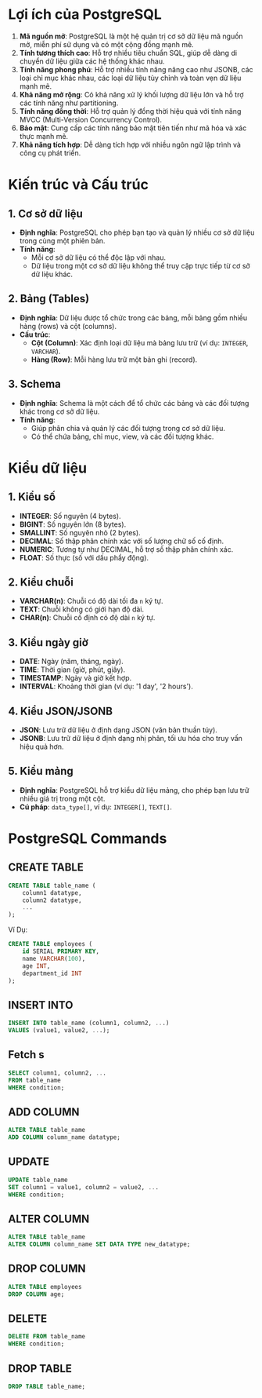 # Lợi ích của PostgreSQL

1. **Mã nguồn mở**: PostgreSQL là một hệ quản trị cơ sở dữ liệu mã nguồn mở, miễn phí sử dụng và có một cộng đồng mạnh mẽ.
2. **Tính tương thích cao**: Hỗ trợ nhiều tiêu chuẩn SQL, giúp dễ dàng di chuyển dữ liệu giữa các hệ thống khác nhau.
3. **Tính năng phong phú**: Hỗ trợ nhiều tính năng nâng cao như JSONB, các loại chỉ mục khác nhau, các loại dữ liệu tùy chỉnh và toàn vẹn dữ liệu mạnh mẽ.
4. **Khả năng mở rộng**: Có khả năng xử lý khối lượng dữ liệu lớn và hỗ trợ các tính năng như partitioning.
5. **Tính năng đồng thời**: Hỗ trợ quản lý đồng thời hiệu quả với tính năng MVCC (Multi-Version Concurrency Control).
6. **Bảo mật**: Cung cấp các tính năng bảo mật tiên tiến như mã hóa và xác thực mạnh mẽ.
7. **Khả năng tích hợp**: Dễ dàng tích hợp với nhiều ngôn ngữ lập trình và công cụ phát triển.

# Kiến trúc và Cấu trúc

## 1. Cơ sở dữ liệu

- **Định nghĩa**: PostgreSQL cho phép bạn tạo và quản lý nhiều cơ sở dữ liệu trong cùng một phiên bản.
- **Tính năng**:
  - Mỗi cơ sở dữ liệu có thể độc lập với nhau.
  - Dữ liệu trong một cơ sở dữ liệu không thể truy cập trực tiếp từ cơ sở dữ liệu khác.

## 2. Bảng (Tables)

- **Định nghĩa**: Dữ liệu được tổ chức trong các bảng, mỗi bảng gồm nhiều hàng (rows) và cột (columns).
- **Cấu trúc**:
  - **Cột (Column)**: Xác định loại dữ liệu mà bảng lưu trữ (ví dụ: `INTEGER`, `VARCHAR`).
  - **Hàng (Row)**: Mỗi hàng lưu trữ một bản ghi (record).

## 3. Schema

- **Định nghĩa**: Schema là một cách để tổ chức các bảng và các đối tượng khác trong cơ sở dữ liệu.
- **Tính năng**:
  - Giúp phân chia và quản lý các đối tượng trong cơ sở dữ liệu.
  - Có thể chứa bảng, chỉ mục, view, và các đối tượng khác.

# Kiểu dữ liệu

## 1. Kiểu số

- **INTEGER**: Số nguyên (4 bytes).
- **BIGINT**: Số nguyên lớn (8 bytes).
- **SMALLINT**: Số nguyên nhỏ (2 bytes).
- **DECIMAL**: Số thập phân chính xác với số lượng chữ số cố định.
- **NUMERIC**: Tương tự như DECIMAL, hỗ trợ số thập phân chính xác.
- **FLOAT**: Số thực (số với dấu phẩy động).

## 2. Kiểu chuỗi

- **VARCHAR(n)**: Chuỗi có độ dài tối đa `n` ký tự.
- **TEXT**: Chuỗi không có giới hạn độ dài.
- **CHAR(n)**: Chuỗi cố định có độ dài `n` ký tự.

## 3. Kiểu ngày giờ

- **DATE**: Ngày (năm, tháng, ngày).
- **TIME**: Thời gian (giờ, phút, giây).
- **TIMESTAMP**: Ngày và giờ kết hợp.
- **INTERVAL**: Khoảng thời gian (ví dụ: '1 day', '2 hours').

## 4. Kiểu JSON/JSONB

- **JSON**: Lưu trữ dữ liệu ở định dạng JSON (văn bản thuần túy).
- **JSONB**: Lưu trữ dữ liệu ở định dạng nhị phân, tối ưu hóa cho truy vấn hiệu quả hơn.

## 5. Kiểu mảng

- **Định nghĩa**: PostgreSQL hỗ trợ kiểu dữ liệu mảng, cho phép bạn lưu trữ nhiều giá trị trong một cột.
- **Cú pháp**: `data_type[]`, ví dụ: `INTEGER[]`, `TEXT[]`.

# PostgreSQL Commands

## CREATE TABLE

```sql
CREATE TABLE table_name (
    column1 datatype,
    column2 datatype,
    ...
);
```

Ví Dụ:

```sql
CREATE TABLE employees (
    id SERIAL PRIMARY KEY,
    name VARCHAR(100),
    age INT,
    department_id INT
);
```

## INSERT INTO

```sql
INSERT INTO table_name (column1, column2, ...)
VALUES (value1, value2, ...);
```

## Fetch s

```sql
SELECT column1, column2, ...
FROM table_name
WHERE condition;
```

## ADD COLUMN

```sql
ALTER TABLE table_name
ADD COLUMN column_name datatype;
```

## UPDATE

```sql
UPDATE table_name
SET column1 = value1, column2 = value2, ...
WHERE condition;
```

## ALTER COLUMN

```sql
ALTER TABLE table_name
ALTER COLUMN column_name SET DATA TYPE new_datatype;
```

## DROP COLUMN

```sql
ALTER TABLE employees
DROP COLUMN age;
```

## DELETE

```sql
DELETE FROM table_name
WHERE condition;
```

## DROP TABLE

```sql
DROP TABLE table_name;

```

